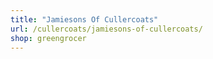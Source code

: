 ```yaml
---
title: "Jamiesons Of Cullercoats"
url: /cullercoats/jamiesons-of-cullercoats/
shop: greengrocer
---
```


